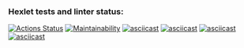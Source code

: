### Hexlet tests and linter status:
[![Actions Status](https://github.com/asuzdaltcev/frontend-project-44/actions/workflows/hexlet-check.yml/badge.svg)](https://github.com/asuzdaltcev/frontend-project-44/actions)
[![Maintainability](https://api.codeclimate.com/v1/badges/ff06c0dd00ffec85814a/maintainability)](https://codeclimate.com/github/asuzdaltcev/frontend-project-44/maintainability)
[![asciicast](https://asciinema.org/a/vnnuHcISJOL4M3ZcSmzEGAhDA.svg)](https://asciinema.org/a/vnnuHcISJOL4M3ZcSmzEGAhDA)
[![asciicast](https://asciinema.org/a/fs38MDJBlnOsIaTtSb12yJL9F.svg)](https://asciinema.org/a/fs38MDJBlnOsIaTtSb12yJL9F)
[![asciicast](https://asciinema.org/a/5iOeyg6qvgr62DDNLzHTFXvG0.svg)](https://asciinema.org/a/5iOeyg6qvgr62DDNLzHTFXvG0)
[![asciicast](https://asciinema.org/a/QSx7dWRlFjFBFrL061Kj9K2r4.svg)](https://asciinema.org/a/QSx7dWRlFjFBFrL061Kj9K2r4)